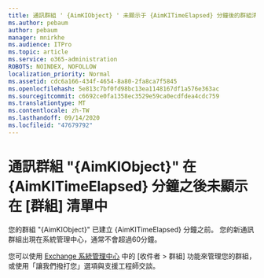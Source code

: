 ```yaml
---
title: 通訊群組 ' {AimKIObject} ' 未顯示于 {AimKITimeElapsed} 分鐘後的群組清單中
ms.author: pebaum
author: pebaum
manager: mnirkhe
ms.audience: ITPro
ms.topic: article
ms.service: o365-administration
ROBOTS: NOINDEX, NOFOLLOW
localization_priority: Normal
ms.assetid: cdc6a166-434f-4654-8a80-2fa8ca7f5845
ms.openlocfilehash: 5e813c7bf0fd98bc13ea1148167df1a576e363ac
ms.sourcegitcommit: c6692ce0fa1358ec3529e59ca0ecdfdea4cdc759
ms.translationtype: MT
ms.contentlocale: zh-TW
ms.lasthandoff: 09/14/2020
ms.locfileid: "47679792"
---
```

# <a name="distribution-group-aimkiobject-not-showing-in-groups-list-after-aimkitimeelapsed-minutes"></a>通訊群組 "{AimKIObject}" 在 {AimKITimeElapsed} 分鐘之後未顯示在 [群組] 清單中

您的群組 "{AimKIObject}" 已建立 {AimKITimeElapsed} 分鐘之前。 您的新通訊群組出現在系統管理中心，通常不會超過60分鐘。
  
您可以使用 [Exchange 系統管理中心](https://outlook.office365.com/ecp/?rfr=Admin_o365&amp;exsvurl=1&amp;mkt=en-US.aspx) 中的 [收件者 > 群組] 功能來管理您的群組，或使用「讓我們撥打您」選項與支援工程師交談。 
  